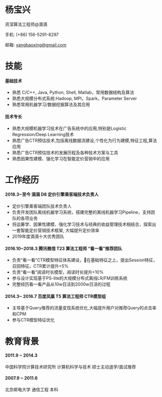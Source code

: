 # 杨宝兴
资深算法工程师@滴滴

手机: (+86) 156-5291-8297

邮箱: yangbaoxing@gmail.com

# 技能
#### 基础技术
- 熟悉 C/C++, Java, Python, Shell, Matlab，常用数据结构及算法
- 熟悉大规模分布式系统:Hadoop, MPI，Spark，Parameter Server
- 熟悉常用机器学习/数据挖掘算法及其应用

#### 技术专长
- 熟悉大规模机器学习技术在广告系统中的应用,特别是Logistic Regression/Deep Learning技术
- 熟悉广告CTR预估技术,包括离线数据流建设,个性化为行为建模,特征工程,算法应用
- 熟悉广告CTR预估技术的发展历程及各种技术方案与工具
- 熟悉因果性建模、强化学习在智能定价营销中的应用

# 工作经历
#### 2018.3~至今 滴滴 D8 定价引擎乘客端技术负责人
- 定价引擎乘客端团队技术负责人
- 负责开发团队离线机器学习系统，搭建完整的离线机器学习Pipeline，支持团队的各项业务
- 将运筹学、因果性建模、强化学习技术与经典的收益管理技术相结合，探索出一套智能定价营销技术框架, 大幅提升定价效率
- 2019年度滴滴十大优秀团队

#### 2016.10~2018.3 腾讯微信 T23 算法工程师 “看一看”推荐团队
- 负责“看一看”CTR模型特征体系建设，在基础特征之上，提出Session特征，召回特征，CTR累计提升+5%
- 负责“看一看”阅读时长模型，阅读时长提升+10%
- 参与设计实现基于PS-lite的大规模分布式离线LR/FM训练系统
- 完整经历看一看产品从10w日活到2000w日活的过程

#### 2014.3~ 2016.7 百度凤巢 T5 算法工程师 CTR模型组
- 主导基于Query推荐的流量变现系统优化,大幅提升用户对推荐Query的点击率和CPM
- 参与CTR模型特征优化


# 教育背景
#### 2011.9 ~ 2014.3
中国科学院计算技术研究所 计算机科学与技术 硕士主动退学/面试推荐

#### 2007.9 ~ 2011.6
北京邮电大学  通信工程  本科
